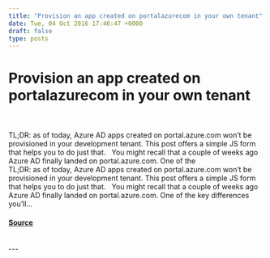 ```yaml
---
title: "Provision an app created on portalazurecom in your own tenant"
date: Tue, 04 Oct 2016 17:46:47 +0000
draft: false
type: posts
---
```

# Provision an app created on portalazurecom in your own tenant

<br/>

<br/>
TL;DR: as of today, Azure AD apps created on portal.azure.com won’t be provisioned in your development tenant. This post offers a simple JS form that helps you to do just that. &#160; You might recall that a couple of weeks ago Azure AD finally landed on portal.azure.com. One of the
<br/>
TL;DR: as of today, Azure AD apps created on portal.azure.com won’t be provisioned in your development tenant. This post offers a simple JS form that helps you to do just that.   You might recall that a couple of weeks ago Azure AD finally landed on portal.azure.com. One of the key differences you’ll...

#### [Source](https://www.cloudidentity.com/blog/2016/10/04/provision-an-app-created-on-portal-azure-com-in-your-own-tenant/)

<br/>
---

